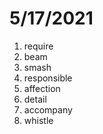 # 5/17/2021

1. require
2. beam
3. smash
4. responsible
5. affection
6. detail
7. accompany
8. whistle
